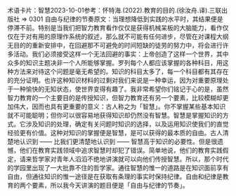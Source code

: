 

术语卡片：智慧2023-10-01参考：怀特海.(2022).教育的目的.(徐汝舟.译).三联出版社 => 0301 自由与纪律的节奏原文：当理想降低到实践的水平时，其结果便是停滞不前。特别是当我们把智力教育看作仅仅是获得机械呆板的大脑能力，看作仅仅在于对有用的原理作系统的叙述，那么就不可能有任何进步，尽管在对课程大纲无目的的重新安排中，在回避那不可避免的时间短缺的徒劳的努力中，将会进行许多活动。我们必须接受这样一个无法回避的事实：上帝创造了这样一个世界，其中众多的知识主题决非一个人所能够掌握。罗列每个人都应该掌握的各种科目，用这种方法来对待这个问题是毫无希望的。知识的科目太多了，每一个科目都有其存在的充分证明。也许这种知识材料的过剩对我们来说是一种幸运，因为对重要原理处于一种愉快的无知状态，使世界变得有趣了。我非常希望你们铭记于心的是，虽然智力教育的一个主要目的是传授知识，但智力教育还有另一个要素，比较模糊却更加伟大，因而也具有更重要的意义：古人称之为「智慧」。你不掌握某些基本知识就不可能聪明；但你可以很容易地获得知识却仍然没有智慧。智慧是掌握知识的方式。它涉及知识的处理，确定有关问题时知识的选择，以及运用知识使我们的直觉经验更有价值。这种对知识的掌握便是智慧，是可以获得的最本质的自由。古人清楚地认识到 —— 比我们更清楚地认识到 —— 智慧高于知识的必要性。但是很遗憾，他们在教育实践领域中追求智慧时却犯了错误。简单地说，他们的教育实践假定，请来哲学家对青年人滔滔不绝地讲演就可以向他们传授智慧。所以，那个时代的学园里出现了一大批靠不住的哲学家。通往智慧的惟一的道路是在知识面前享有自由，但通往知识的惟一途径是在获取有条理的事实时保持纪律。自由和纪律是教育的两个要素，所以我今天讲演的题目便是「自由与纪律的节奏」。